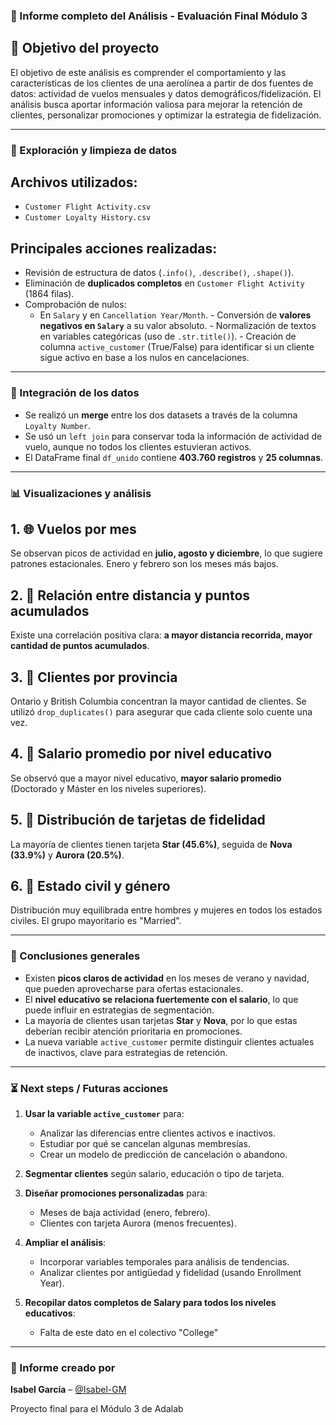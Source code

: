 
### 🧾 Informe completo del Análisis - Evaluación Final Módulo 3

## 🌟 Objetivo del proyecto

El objetivo de este análisis es comprender el comportamiento y las características de los clientes de una aerolínea a partir de dos fuentes de datos: actividad de vuelos mensuales y datos demográficos/fidelización. El análisis busca aportar información valiosa para mejorar la retención de clientes, personalizar promociones y optimizar la estrategia de fidelización.

---

### 🔎 Exploración y limpieza de datos

## Archivos utilizados:

- `Customer Flight Activity.csv`
- `Customer Loyalty History.csv`

## Principales acciones realizadas:

- Revisión de estructura de datos (`.info()`, `.describe()`, `.shape()`).
- Eliminación de **duplicados completos** en `Customer Flight Activity` (1864 filas).
- Comprobación de nulos:
  - En `Salary` y en `Cancellation Year/Month`.
        - Conversión de **valores negativos en `Salary`** a su valor absoluto.
        - Normalización de textos en variables categóricas (uso de `.str.title()`).
        - Creación de columna `active_customer` (True/False) para identificar si un cliente sigue activo en base a los nulos en cancelaciones.

---

### 🔗 Integración de los datos

- Se realizó un **merge** entre los dos datasets a través de la columna `Loyalty Number`.
- Se usó un `left join` para conservar toda la información de actividad de vuelo, aunque no todos los clientes estuvieran activos.
- El DataFrame final `df_unido` contiene **403.760 registros** y **25 columnas**.

---

### 📊 Visualizaciones y análisis

## 1. 🌐 Vuelos por mes
Se observan picos de actividad en **julio, agosto y diciembre**, lo que sugiere patrones estacionales. Enero y febrero son los meses más bajos.

## 2. 🔹 Relación entre distancia y puntos acumulados
Existe una correlación positiva clara: **a mayor distancia recorrida, mayor cantidad de puntos acumulados**.

## 3. 📅 Clientes por provincia
Ontario y British Columbia concentran la mayor cantidad de clientes. Se utilizó `drop_duplicates()` para asegurar que cada cliente solo cuente una vez.

## 4. 🏫 Salario promedio por nivel educativo
Se observó que a mayor nivel educativo, **mayor salario promedio** (Doctorado y Máster en los niveles superiores).

## 5. 🍓 Distribución de tarjetas de fidelidad
La mayoría de clientes tienen tarjeta **Star (45.6%)**, seguida de **Nova (33.9%)** y **Aurora (20.5%)**.

## 6. 🫋 Estado civil y género
Distribución muy equilibrada entre hombres y mujeres en todos los estados civiles. El grupo mayoritario es "Married".

---

### 🧰 Conclusiones generales

- Existen **picos claros de actividad** en los meses de verano y navidad, que pueden aprovecharse para ofertas estacionales.
- El **nivel educativo se relaciona fuertemente con el salario**, lo que puede influir en estrategias de segmentación.
- La mayoría de clientes usan tarjetas **Star** y **Nova**, por lo que estas deberían recibir atención prioritaria en promociones.
- La nueva variable `active_customer` permite distinguir clientes actuales de inactivos, clave para estrategias de retención.

---

### ⏳ Next steps / Futuras acciones

1. **Usar la variable `active_customer`** para:
   - Analizar las diferencias entre clientes activos e inactivos.
   - Estudiar por qué se cancelan algunas membresías.
   - Crear un modelo de predicción de cancelación o abandono.

2. **Segmentar clientes** según salario, educación o tipo de tarjeta.

3. **Diseñar promociones personalizadas** para:
   - Meses de baja actividad (enero, febrero).
   - Clientes con tarjeta Aurora (menos frecuentes).

4. **Ampliar el análisis**:
   - Incorporar variables temporales para análisis de tendencias.
   - Analizar clientes por antigüedad y fidelidad (usando Enrollment Year).

5. **Recopilar datos completos de Salary para todos los niveles educativos**:
   - Falta de este dato en el colectivo "College"

---

### 📄 Informe creado por

**Isabel García** – [@Isabel-GM](https://github.com/Isabel-GM)

Proyecto final para el Módulo 3 de Adalab

